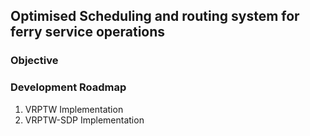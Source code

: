 ## Optimised Scheduling and routing system for ferry service operations

### Objective


### Development Roadmap
1. VRPTW Implementation
2. VRPTW-SDP Implementation

